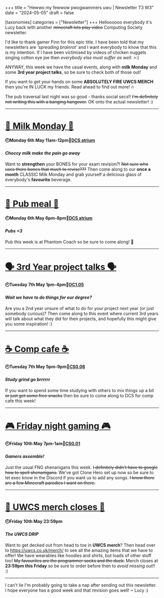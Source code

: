 +++
title = "Hewwo my fewwow pwogwammers uwu | Newsletter T3 W3"
date = "2024-05-05"
draft = false

[taxonomies]
categories = ["Newsletter"]
+++
Helloooooo everybody it's Lucy back with another ~~minecraft lets play video~~ Computing Society newsletter.

I'd like to thank gamer Finn for this epic title. I have been told that my newsletters are *'spreading brainrot'* and I want everybody to know that this is my intention. If I have been victimised by videos of chicken nuggets singing cotton eye joe then *everybody else must suffer as well.* >:)

ANYWAY, this week we have the usual events, along with **milk Monday** and some **3rd year project talks**, so be sure to check both of those out!

If you want to get your hands on some **ABSOLUTELY FIRE UWCS MERCH** then you're IN LUCK my friends. Read ahead to find out more! 🔥 

The pub traversal last night was so good - thanks social secs!! ~~I'm definitely not writing this with a banging hangover.~~ OK onto the actual newsletter! :)

--------------------------------------------------------------------------
# [🥛 Milk Monday 🥛](https://uwcs.co.uk/events/t3/w3/milk/)

#### 🕘Monday 6th May 11am-12pm📍[DCS atrium](https://campus.warwick.ac.uk/search/623c888a421e6f5928c0d03e?projectId=warwick)
#### *Choccy milk make the pain go away*

Want to **strengthen** your BONES for your exam revision?! ~~Not sure who uses there bones that much to revise???~~ Then come along to our **once a month** CLASSIC Milk Monday and grab yourself a delicious glass of everybody's **favourite** beverage. 

--------------------------------------------------------------------------
# [🍔 Pub meal 🍔](https://uwcs.co.uk/events/t3/w3/pub/)

#### 🕘Monday 6th May 6pm-8pm📍[DCS atrium](https://campus.warwick.ac.uk/search/623c888a421e6f5928c0d03e?projectId=warwick)
#### *Pubs <3*

Pub this week is at Phantom Coach so be sure to come along! 👻

--------------------------------------------------------------------------
# [🗣️ 3rd Year project talks 🗣️](https://uwcs.co.uk/events/t3/w3/3rd-year-project-talks/)

#### 🕘Tuesday 7th May 1pm-4pm📍[OC1.05](https://campus.warwick.ac.uk/search/623c888a421e6f5928c0d038)
#### *Wait we have to do things for our degree?*

Are you a 2nd year unsure of what to do for your project next year (or just somebody curious)? Then come along to this event where current 3rd years will talk about what they did for their projects, and hopefully this might give you some inspiration! :)

--------------------------------------------------------------------------
# [☕ Comp cafe ☕](https://uwcs.co.uk/events/t3/w3/compcafe/)

#### 🕘Tuesday 7th May 5pm-9pm📍[CS0.06](https://campus.warwick.ac.uk/search/623c888a421e6f5928c0d038)
#### *Study grind go brrrrrr*

If you want to spend some time studying with others to mix things up a bit ~~or just get some free snacks~~ then be sure to come along to DCS for comp cafe this week! 

--------------------------------------------------------------------------
# [🎮 Friday night gaming 🎮](https://uwcs.co.uk/events/t3/w3/fng/)

#### 🕘Friday 10th May 7pm-1am📍[CS0.01](https://campus.warwick.ac.uk/search/623c888a421e6f5928c0d035)
#### *Gamers assemble!*

Just the usual FNG shenanigans this week. ~~I definitely didn't have to google how to spell shenanigans.~~ We've got Clone Hero set up now so be sure to let exec know in the Discord if you want us to add any songs. ~~I know there are a few Minecraft parodies I want on there.~~

--------------------------------------------------------------------------
# [👕 UWCS merch closes 👕](https://uwcs.co.uk/merch/)

#### 🕘Friday 10th May 23:59pm
#### *The UWCS DRIP*

Want to get decked out from head to toe in **UWCS merch**? Then head over to https://uwcs.co.uk/merch/ to see all the amazing items that we have to offer! We have wearables like hoodies and shirts, but loads of other stuff too! ~~My favourites are the programmer socks and the duck.~~ Merch closes at **23:59pm this Friday** so be sure to order before then to *avoid missing out!!* :)

--------------------------------------------------------------------------

I can't lie I'm probably going to take a nap after sending out this newsletter. I hope everyone has a good week and that revision goes well!
~ Lucy :)


